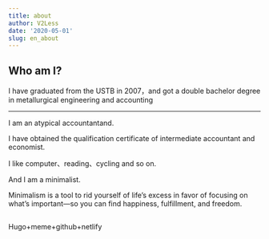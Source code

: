 ```yaml
---
title: about
author: V2Less
date: '2020-05-01'
slug: en_about
---
```


## Who am I?


I have graduated from the USTB in 2007，and got a double bachelor degree in metallurgical engineering and accounting

---

I am an atypical accountantand.

I have obtained the qualification certificate of intermediate accountant and economist.

I like computer、reading、cycling and so on.

And I am a minimalist.

Minimalism is a tool to rid yourself of life’s excess in favor of focusing on what’s important—so you can find happiness, fulfillment, and freedom.

## 

Hugo+meme+github+netlify

